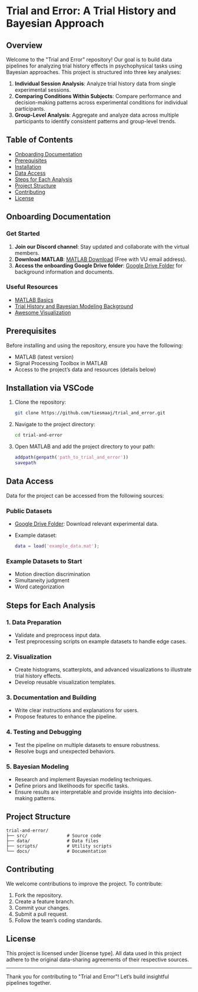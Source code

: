 # Trial and Error: A Trial History and Bayesian Approach

## Overview
Welcome to the "Trial and Error" repository! Our goal is to build data pipelines for analyzing trial history effects in psychophysical tasks using Bayesian approaches. This project is structured into three key analyses:

1. **Individual Session Analysis**: Analyze trial history data from single experimental sessions.
2. **Comparing Conditions Within Subjects**: Compare performance and decision-making patterns across experimental conditions for individual participants.
3. **Group-Level Analysis**: Aggregate and analyze data across multiple participants to identify consistent patterns and group-level trends.

## Table of Contents
- [Onboarding Documentation](#onboarding-documentation)
- [Prerequisites](#prerequisites)
- [Installation](#installation)
- [Data Access](#data-access)
- [Steps for Each Analysis](#steps-for-each-analysis)
- [Project Structure](#project-structure)
- [Contributing](#contributing)
- [License](#license)

## Onboarding Documentation
### Get Started

1. **Join our Discord channel**: Stay updated and collaborate with the virtual members.
2. **Download MATLAB**: [MATLAB Download](https://www.mathworks.com/downloads/) (Free with VU email address).
3. **Access the onboarding Google Drive folder**: [Google Drive Folder](https://drive.google.com/drive/folders/19-npik6O2sBKtePoqAmUu3XODVIH9Io7) for background information and documents.

### Useful Resources
- [MATLAB Basics](https://www.mathworks.com/help/matlab/)
- [Trial History and Bayesian Modeling Background](https://drive.google.com/drive/folders/19-npik6O2sBKtePoqAmUu3XODVIH9Io7)
- [Awesome Visualization](https://github.com/povilaskarvelis/DataViz)

## Prerequisites
Before installing and using the repository, ensure you have the following:

- MATLAB (latest version)
- Signal Processing Toolbox in MATLAB
- Access to the project’s data and resources (details below)

## Installation via VSCode
1. Clone the repository:
   ```bash
   git clone https://github.com/tiesmaaj/trial_and_error.git
   ```
2. Navigate to the project directory:
   ```bash
   cd trial-and-error
   ```
3. Open MATLAB and add the project directory to your path:
   ```matlab
   addpath(genpath('path_to_trial_and_error'))
   savepath
   ```

## Data Access
Data for the project can be accessed from the following sources:

### Public Datasets
- [Google Drive Folder](https://drive.google.com/drive/folders/19-npik6O2sBKtePoqAmUu3XODVIH9Io7): Download relevant experimental data.

- Example dataset:
  ```matlab
  data = load('example_data.mat');
  ```

### Example Datasets to Start
- Motion direction discrimination
- Simultaneity judgment
- Word categorization

## Steps for Each Analysis
### 1. Data Preparation
- Validate and preprocess input data.
- Test preprocessing scripts on example datasets to handle edge cases.

### 2. Visualization
- Create histograms, scatterplots, and advanced visualizations to illustrate trial history effects.
- Develop reusable visualization templates.

### 3. Documentation and Building
- Write clear instructions and explanations for users.
- Propose features to enhance the pipeline.

### 4. Testing and Debugging
- Test the pipeline on multiple datasets to ensure robustness.
- Resolve bugs and unexpected behaviors.

### 5. Bayesian Modeling
- Research and implement Bayesian modeling techniques.
- Define priors and likelihoods for specific tasks.
- Ensure results are interpretable and provide insights into decision-making patterns.

## Project Structure
```plaintext
trial-and-error/
├── src/               # Source code
├── data/              # Data files
├── scripts/           # Utility scripts
└── docs/              # Documentation
```

## Contributing
We welcome contributions to improve the project. To contribute:

1. Fork the repository.
2. Create a feature branch.
3. Commit your changes.
4. Submit a pull request.
5. Follow the team’s coding standards.

## License
This project is licensed under [license type]. All data used in this project adhere to the original data-sharing agreements of their respective sources.

---
Thank you for contributing to "Trial and Error"! Let’s build insightful pipelines together.

